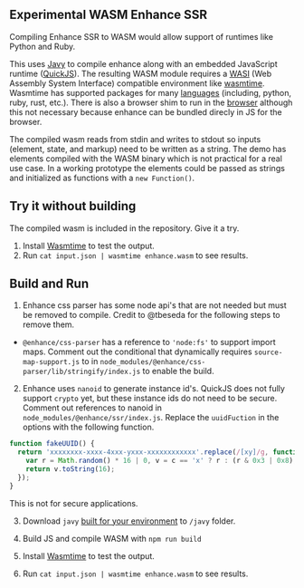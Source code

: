 ## Experimental WASM Enhance SSR

Compiling Enhance SSR to WASM would allow support of runtimes like Python and Ruby. 

This uses [Javy](https://github.com/bytecodealliance/javy) to compile enhance along with an embedded JavaScript runtime ([QuickJS](https://github.com/bellard/quickjs)).
The resulting WASM module requires a [WASI](https://wasi.dev/) (Web Assembly System Interface) compatible environment like [wasmtime](https://docs.wasmtime.dev/introduction.html).
Wasmtime has supported packages for many [languages](https://docs.wasmtime.dev/lang.html) (including, python, ruby, rust, etc.).
There is also a browser shim to run in the [browser](https://github.com/bjorn3/browser_wasi_shim) although this not necessary because enhance can be bundled direcly in JS for the browser. 

The compiled wasm reads from stdin and writes to stdout so inputs (element, state, and markup) need to be written as a string. 
The demo has elements compiled with the WASM binary which is not practical for a real use case. 
In a working prototype the elements could be passed as strings and initialized as functions with a `new Function()`.

## Try it without building
The compiled wasm is included in the repository. Give it a try. 
1. Install [Wasmtime](https://wasmtime.dev/) to test the output.  
2. Run `cat input.json | wasmtime enhance.wasm` to see results. 

## Build and Run
1. Enhance css parser has some node api's that are not needed but must be removed to compile. 
Credit to @tbeseda for the following steps to remove them.
  - `@enhance/css-parser` has a reference to `'node:fs'` to support import maps. 
Comment out the conditional that dynamically requires `source-map-support.js` to in `node_modules/@enhance/css-parser/lib/stringify/index.js` to enable the build.

2. Enhance uses `nanoid` to generate instance id's. 
QuickJS does not fully support `crypto` yet, but these instance ids do not need to be secure.
Comment out references to nanoid in `node_modules/@enhance/ssr/index.js`.
Replace the `uuidFuction` in the options with the following function.

```javascript
function fakeUUID() {
  return 'xxxxxxxx-xxxx-4xxx-yxxx-xxxxxxxxxxxx'.replace(/[xy]/g, function(c) {
    var r = Math.random() * 16 | 0, v = c == 'x' ? r : (r & 0x3 | 0x8);
    return v.toString(16);
  });
}
```
This is not for secure applications.

3. Download `javy` [built for your environment](https://github.com/bytecodealliance/javy/releases) to `/javy` folder.

4. Build JS and compile WASM with `npm run build`

5. Install [Wasmtime](https://wasmtime.dev/) to test the output.  

6. Run `cat input.json | wasmtime enhance.wasm` to see results. 
